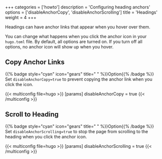 +++
categories = ['howto']
description = 'Configuring heading anchors'
options = ['disableAnchorCopy', 'disableAnchorScrolling']
title = 'Headings'
weight = 4
+++

Headings can have anchor links that appear when you hover over them.

You can change what happens when you click the anchor icon in your `hugo.toml` file. By default, all options are turned on. If you turn off all options, no anchor icon will show up when you hover.

## Copy Anchor Links

{{% badge style="cyan" icon="gears" title=" " %}}Option{{% /badge %}} Set `disableAnchorCopy=true` to prevent copying the anchor link when you click the icon.

{{< multiconfig file=hugo >}}
[params]
  disableAnchorCopy = true
{{< /multiconfig >}}

## Scroll to Heading

{{% badge style="cyan" icon="gears" title=" " %}}Option{{% /badge %}} Set `disableAnchorScrolling=true` to stop the page from scrolling to the heading when you click the anchor icon.

{{< multiconfig file=hugo >}}
[params]
  disableAnchorScrolling = true
{{< /multiconfig >}}
